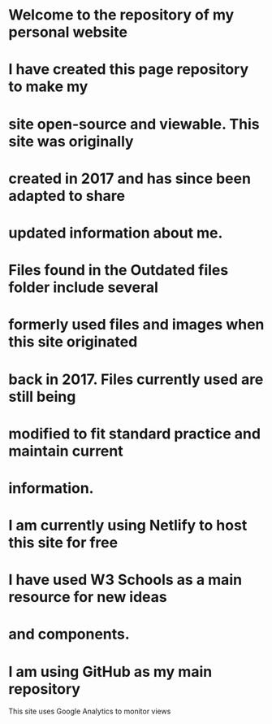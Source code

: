 # Welcome to the repository of my personal website
# I have created this page repository to make my 
# site open-source and viewable. This site was originally 
# created in 2017 and has since been adapted to share 
# updated information about me.
#
# Files found in the Outdated files folder include several 
# formerly used files and images when this site originated 
# back in 2017. Files currently used are still being 
# modified to fit standard practice and maintain current 
# information.
#
# I am currently using Netlify to host this site for free
# I have used W3 Schools as a main resource for new ideas
# and components.
# I am using GitHub as my main repository
This site uses Google Analytics to monitor views
